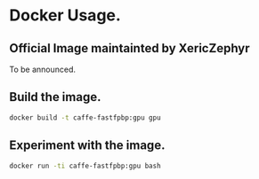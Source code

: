 # Docker Usage.

## Official Image maintainted by XericZephyr

To be announced.

## Build the image.

```bash
docker build -t caffe-fastfpbp:gpu gpu
```

## Experiment with the image.

```bash
docker run -ti caffe-fastfpbp:gpu bash
```